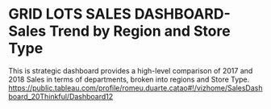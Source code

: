 # GRID LOTS SALES DASHBOARD-Sales Trend by Region and Store Type 
This is strategic dashboard provides a high-level comparison of 2017 and 2018 Sales in terms of departments,
broken into regions and Store Type. 
https://public.tableau.com/profile/romeu.duarte.catao#!/vizhome/SalesDashboard_20Thinkful/Dashboard12
